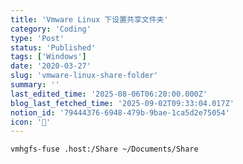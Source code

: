 ```yaml
---
title: 'Vmware Linux 下设置共享文件夹'
category: 'Coding'
type: 'Post'
status: 'Published'
tags: ['Windows']
date: '2020-03-27'
slug: 'vmware-linux-share-folder'
summary: ''
last_edited_time: '2025-08-06T06:20:00.000Z'
blog_last_fetched_time: '2025-09-02T09:33:04.017Z'
notion_id: '79444376-6948-479b-9bae-1ca5d2e75054'
icon: '🏺'
---
```


```bash
vmhgfs-fuse .host:/Share ~/Documents/Share
```
